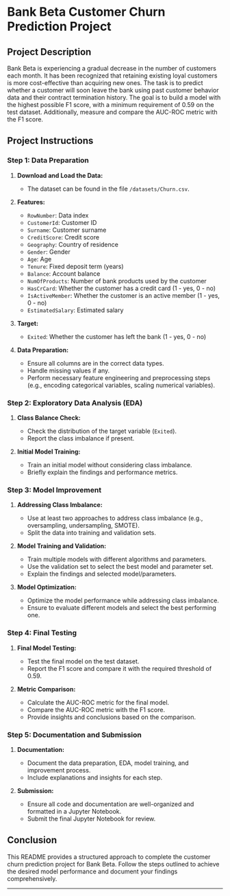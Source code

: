# Bank Beta Customer Churn Prediction Project

## Project Description

Bank Beta is experiencing a gradual decrease in the number of customers each month. It has been recognized that retaining existing loyal customers is more cost-effective than acquiring new ones. The task is to predict whether a customer will soon leave the bank using past customer behavior data and their contract termination history. The goal is to build a model with the highest possible F1 score, with a minimum requirement of 0.59 on the test dataset. Additionally, measure and compare the AUC-ROC metric with the F1 score.

## Project Instructions

### Step 1: Data Preparation

1. **Download and Load the Data:**
   - The dataset can be found in the file `/datasets/Churn.csv`.

2. **Features:**
   - `RowNumber`: Data index
   - `CustomerId`: Customer ID
   - `Surname`: Customer surname
   - `CreditScore`: Credit score
   - `Geography`: Country of residence
   - `Gender`: Gender
   - `Age`: Age
   - `Tenure`: Fixed deposit term (years)
   - `Balance`: Account balance
   - `NumOfProducts`: Number of bank products used by the customer
   - `HasCrCard`: Whether the customer has a credit card (1 - yes, 0 - no)
   - `IsActiveMember`: Whether the customer is an active member (1 - yes, 0 - no)
   - `EstimatedSalary`: Estimated salary

3. **Target:**
   - `Exited`: Whether the customer has left the bank (1 - yes, 0 - no)

4. **Data Preparation:**
   - Ensure all columns are in the correct data types.
   - Handle missing values if any.
   - Perform necessary feature engineering and preprocessing steps (e.g., encoding categorical variables, scaling numerical variables).

### Step 2: Exploratory Data Analysis (EDA)

1. **Class Balance Check:**
   - Check the distribution of the target variable (`Exited`).
   - Report the class imbalance if present.

2. **Initial Model Training:**
   - Train an initial model without considering class imbalance.
   - Briefly explain the findings and performance metrics.

### Step 3: Model Improvement

1. **Addressing Class Imbalance:**
   - Use at least two approaches to address class imbalance (e.g., oversampling, undersampling, SMOTE).
   - Split the data into training and validation sets.

2. **Model Training and Validation:**
   - Train multiple models with different algorithms and parameters.
   - Use the validation set to select the best model and parameter set.
   - Explain the findings and selected model/parameters.

3. **Model Optimization:**
   - Optimize the model performance while addressing class imbalance.
   - Ensure to evaluate different models and select the best performing one.

### Step 4: Final Testing

1. **Final Model Testing:**
   - Test the final model on the test dataset.
   - Report the F1 score and compare it with the required threshold of 0.59.

2. **Metric Comparison:**
   - Calculate the AUC-ROC metric for the final model.
   - Compare the AUC-ROC metric with the F1 score.
   - Provide insights and conclusions based on the comparison.

### Step 5: Documentation and Submission

1. **Documentation:**
   - Document the data preparation, EDA, model training, and improvement process.
   - Include explanations and insights for each step.

2. **Submission:**
   - Ensure all code and documentation are well-organized and formatted in a Jupyter Notebook.
   - Submit the final Jupyter Notebook for review.

## Conclusion

This README provides a structured approach to complete the customer churn prediction project for Bank Beta. Follow the steps outlined to achieve the desired model performance and document your findings comprehensively.

---
